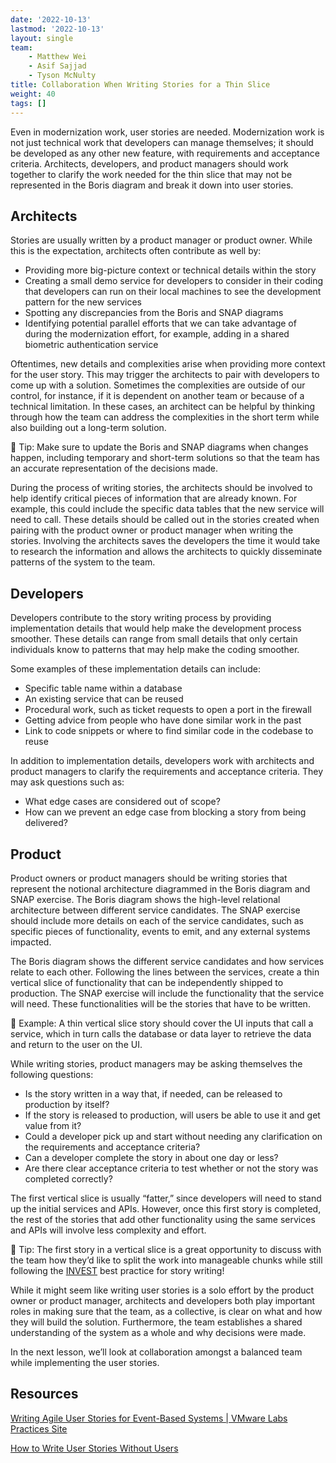 ```yaml
---
date: '2022-10-13'
lastmod: '2022-10-13'
layout: single
team:
    - Matthew Wei
    - Asif Sajjad
    - Tyson McNulty
title: Collaboration When Writing Stories for a Thin Slice
weight: 40
tags: []
---
```


Even in modernization work, user stories are needed. Modernization work is not just technical work that developers can manage themselves; it should be developed as any other new feature, with requirements and acceptance criteria. Architects, developers, and product managers should work together to clarify the work needed for the thin slice that may not be represented in the Boris diagram and break it down into user stories.

## Architects

Stories are usually written by a product manager or product owner. While this is the expectation, architects often contribute as well by:

-   Providing more big-picture context or technical details within the story
-   Creating a small demo service for developers to consider in their coding that developers can run on their local machines to see the development pattern for the new services
-   Spotting any discrepancies from the Boris and SNAP diagrams
-   Identifying potential parallel efforts that we can take advantage of during the modernization effort, for example, adding in a shared biometric authentication service

Oftentimes, new details and complexities arise when providing more context for the user story. This may trigger the architects to pair with developers to come up with a solution. Sometimes the complexities are outside of our control, for instance, if it is dependent on another team or because of a technical limitation. In these cases, an architect can be helpful by thinking through how the team can address the complexities in the short term while also building out a long-term solution.

💁 Tip: Make sure to update the Boris and SNAP diagrams when changes happen, including temporary and short-term solutions so that the team has an accurate representation of the decisions made.

During the process of writing stories, the architects should be involved to help identify critical pieces of information that are already known. For example, this could include the specific data tables that the new service will need to call. These details should be called out in the stories created when pairing with the product owner or product manager when writing the stories. Involving the architects saves the developers the time it would take to research the information and allows the architects to quickly disseminate patterns of the system to the team.

## Developers

Developers contribute to the story writing process by providing implementation details that would help make the development process smoother. These details can range from small details that only certain individuals know to patterns that may help make the coding smoother.

Some examples of these implementation details can include:

-   Specific table name within a database
-   An existing service that can be reused
-   Procedural work, such as ticket requests to open a port in the firewall
-   Getting advice from people who have done similar work in the past
-   Link to code snippets or where to find similar code in the codebase to reuse

In addition to implementation details, developers work with architects and product managers to clarify the requirements and acceptance criteria. They may ask questions such as:

-   What edge cases are considered out of scope?
-   How can we prevent an edge case from blocking a story from being delivered?

## Product

Product owners or product managers should be writing stories that represent the notional architecture diagrammed in the Boris diagram and SNAP exercise. The Boris diagram shows the high-level relational architecture between different service candidates. The SNAP exercise should include more details on each of the service candidates, such as specific pieces of functionality, events to emit, and any external systems impacted.

The Boris diagram shows the different service candidates and how services relate to each other. Following the lines between the services, create a thin vertical slice of functionality that can be independently shipped to production. The SNAP exercise will include the functionality that the service will need. These functionalities will be the stories that have to be written.

📌 Example: A thin vertical slice story should cover the UI inputs that call a service, which in turn calls the database or data layer to retrieve the data and return to the user on the UI.

While writing stories, product managers may be asking themselves the following questions:

-   Is the story written in a way that, if needed, can be released to production by itself?
-   If the story is released to production, will users be able to use it and get value from it?
-   Could a developer pick up and start without needing any clarification on the requirements and acceptance criteria?
-   Can a developer complete the story in about one day or less?
-   Are there clear acceptance criteria to test whether or not the story was completed correctly?

The first vertical slice is usually “fatter,” since developers will need to stand up the initial services and APIs. However, once this first story is completed, the rest of the stories that add other functionality using the same services and APIs will involve less complexity and effort.

💁 Tip: The first story in a vertical slice is a great opportunity to discuss with the team how they’d like to split the work into manageable chunks while still following the [INVEST](https://tanzu.vmware.com/content/blog/how-to-write-user-stories-without-users) best practice for story writing!

While it might seem like writing user stories is a solo effort by the product owner or product manager, architects and developers both play important roles in making sure that the team, as a collective, is clear on what and how they will build the solution. Furthermore, the team establishes a shared understanding of the system as a whole and why decisions were made.

In the next lesson, we’ll look at collaboration amongst a balanced team while implementing the user stories.

## Resources

[Writing Agile User Stories for Event-Based Systems | VMware Labs Practices Site](https://tanzu.vmware.com/developer/guides/writing-agile-user-stories/)

[How to Write User Stories Without Users](https://tanzu.vmware.com/content/blog/how-to-write-user-stories-without-users)
